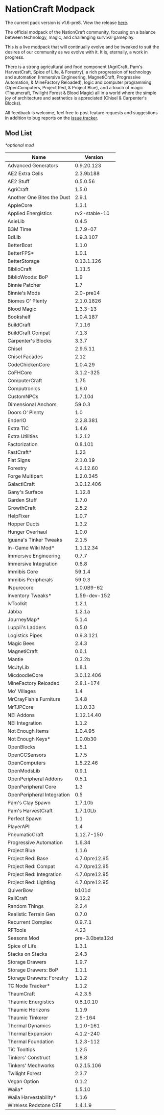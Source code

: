 # NationCraft Modpack

The current pack version is v1.6-pre8.
View the release [here](https://github.com/GiovanniPorta/NationCraft-Pack/releases/tag/v1.6-pre6).

The official modpack of the NationCraft community, focusing on a balance between technology, magic, and challenging survival gameplay.

This is a live modpack that will continually evolve and be tweaked to suit the desires of our community as we evolve with it. It is, eternally, a work in progress. 

There is a strong agricultural and food component (AgriCraft, Pam's HarvestCraft, Spice of Life, & Forestry), a rich progression of technology and automation (Immersive Engineering, MagnetiCraft, Progressive Automation, & MineFactory Reloaded), logic and computer programming (OpenComputers, Project Red, & Project Blue), and a touch of magic (Thaumcraft, Twilight Forest & Blood Magic) all in a world where the simple joy of architecture and aesthetics is appreciated (Chisel & Carpenter's Blocks).

All feedback is welcome, feel free to post feature requests and suggestions in addition to bug reports on the [issue tracker](https://github.com/GiovanniPorta/NationCraft-Pack/issues).

## Mod List
_*optional mod_

Name | Version
--- | ---
Advanced Generators | 0.9.20.123
AE2 Extra Cells | 2.3.9b188
AE2 Stuff | 0.5.0.56
AgriCraft | 1.5.0
Another One Bites the Dust | 2.9.1
AppleCore | 1.3.1
Applied Energistics | rv2-stable-10
AsieLib | 0.4.5
B3M Time | 1.7.9-07
BdLib | 1.9.3.107
BetterBoat | 1.1.0
BetterFPS* | 1.0.1
BetterStorage | 0.13.1.126
BiblioCraft | 1.11.5
BiblioWoods: BoP | 1.9
Binnie Patcher | 1.7
Binnie's Mods | 2.0-pre14
Biomes O' Plenty | 2.1.0.1826
Blood Magic | 1.3.3-13
Bookshelf | 1.0.4.187
BuildCraft | 7.1.16
BuildCraft Compat | 7.1.3
Carpenter's Blocks | 3.3.7
Chisel | 2.9.5.11
Chisel Facades | 2.12
CodeChickenCore | 1.0.4.29
CoFHCore | 3.1.2-325
ComputerCraft | 1.75
Computronics | 1.6.0
CustomNPCs | 1.7.10d
Dimensional Anchors | 59.0.3
Doors O' Plenty | 1.0
EnderIO | 2.2.8.381
Extra TiC | 1.4.6
Extra Utilities | 1.2.12
Factorization | 0.8.101
FastCraft* | 1.23
Flat Signs | 2.1.0.19
Forestry | 4.2.12.60
Forge Multipart | 1.2.0.345
GalactiCraft | 3.0.12.406
Gany's Surface | 1.12.8
Garden Stuff | 1.7.0
GrowthCraft | 2.5.2
HelpFixer | 1.0.7
Hopper Ducts | 1.3.2
Hunger Overhaul | 1.0.0
Iguana's Tinker Tweaks | 2.1.5
In-Game Wiki Mod* | 1.1.12.34
Immersive Engineering | 0.7.7
Immersive Integration | 0.6.8
Immibis Core | 59.1.4
Immibis Peripherals | 59.0.3
INpurecore | 1.0.0B9-62
Inventory Tweaks* | 1.59-dev-152
IvToolkit | 1.2.1
Jabba | 1.2.1a
JourneyMap* | 5.1.4
Luppii's Ladders | 0.5.0
Logistics Pipes | 0.9.3.121
Magic Bees | 2.4.3
MagnetiCraft | 0.6.1
Mantle | 0.3.2b
McJtyLib | 1.8.1
MicdoodleCore | 3.0.12.406
MineFactory Reloaded | 2.8.1-174
Mo' Villages | 1.4
MrCrayFish's Furniture | 3.4.8
MrTJPCore | 1.1.0.33
NEI Addons | 1.12.14.40
NEI Integration | 1.1.2
Not Enough Items | 1.0.4.95
Not Enough Keys* | 1.0.0b30
OpenBlocks | 1.5.1
OpenCCSensors | 1.7.5
OpenComputers | 1.5.22.46
OpenModsLib | 0.9.1
OpenPeripheral Addons | 0.5.1
OpenPeripheral Core | 1.3
OpenPeripheral Integration | 0.5
Pam's Clay Spawn | 1.7.10b
Pam's HarvestCraft | 1.7.10Lb
Perfect Spawn | 1.1
PlayerAPI | 1.4
PneumaticCraft | 1.12.7-150
Progressive Automation | 1.6.34
Project Blue | 1.1.6
Project Red: Base | 4.7.0pre12.95
Project Red: Compat | 4.7.0pre12.95
Project Red: Integration | 4.7.0pre12.95
Project Red: Lighting | 4.7.0pre12.95
QuiverBow | b101d
RailCraft | 9.12.2
Random Things | 2.2.4
Realistic Terrain Gen | 0.7.0
Recurrent Complex | 0.9.7.1
RFTools | 4.23
Seasons Mod | pre-3.0beta12d
Spice of Life | 1.3.1
Stacks on Stacks | 2.4.3
Storage Drawers | 1.9.7
Storage Drawers: BoP | 1.1.1
Storage Drawers: Forestry | 1.1.2
TC Node Tracker* | 1.1.2
ThaumCraft | 4.2.3.5
Thaumic Energistics | 0.8.10.10
Thaumic Horizons | 1.1.9
Thaumic Tinkerer | 2.5-164
Thermal Dynamics | 1.1.0-161
Thermal Expansion | 4.1.2-240
Thermal Foundation | 1.2.3-112
TiC Tooltips | 1.2.5
Tinkers' Construct | 1.8.8
Tinkers' Mechworks | 0.2.15.106
Twilight Forest | 2.3.7
Vegan Option | 0.1.2
Waila* | 1.5.10
Waila Harvestability* | 1.1.6
Wireless Redstone CBE | 1.4.1.9




















